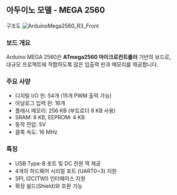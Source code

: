 아두이노 모델 - MEGA 2560
-----------------------------------
구조도
![ArduinoMega2560_R3_Front](https://github.com/user-attachments/assets/e24a285c-1b12-4e9e-af1b-a4598d5641a8)

### 보드 개요
Arduino MEGA 2560은 **ATmega2560 마이크로컨트롤러** 기반의 보드로,  
대규모 프로젝트에 적합하도록 많은 입출력 핀과 메모리를 제공합니다.

### 주요 사양
- 디지털 I/O 핀: 54개 (15개 PWM 출력 가능)  
- 아날로그 입력 핀: 16개  
- 플래시 메모리: 256 KB (부트로더 8 KB 사용)  
- SRAM: 8 KB, EEPROM: 4 KB  
- 동작 전압: 5V  
- 클록 속도: 16 MHz  

### 특징
- USB Type-B 포트 및 DC 전원 잭 제공  
- 4개의 하드웨어 시리얼 포트 (UART0~3) 지원  
- SPI, I2C(TWI) 인터페이스 지원  
- 확장 쉴드(Shield)와 호환 가능
